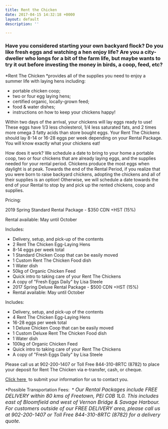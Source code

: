 ```yaml
---
title: Rent the Chicken
date: 2017-04-15 14:32:18 +0000
layout: default
description: ''

---
```

### Have you considered starting your own backyard flock?  Do you like fresh eggs and watching a hen enjoy life?  Are you a city-dweller who longs for a bit of the farm life, but maybe wants to try it out before investing the money in birds, a coop, feed, etc?

\*Rent The Chicken *provides all of the supplies you need to enjoy a summer life with laying hens including:

* portable chicken coop;
* two or four egg laying hens;
* certified organic, locally-grown feed;
* food & water dishes;
* instructions on how to keep your chickens happy!

Within two days of the arrival, your chickens will lay eggs ready to use!  These eggs have 1/3 less cholesterol, 1/4 less saturated fats, and 2 times more omega 3 fatty acids than store bought eggs.  Your Rent The Chickens should lay 8-14 or 16-28 eggs per week depending on your Rental Package.  You will know exactly what your chickens eat!

How does it work?  We schedule a date to bring to your home a portable coop, two or four chickens that are already laying eggs, and the supplies needed for your rental period.  Chickens produce the most eggs when daylight is at peak. Towards the end of the Rental Period, if you realize that you were born to raise backyard chickens, adopting the chickens and all of their supplies is an option! Otherwise, we will schedule a date towards the end of your Rental to stop by and pick up the rented chickens, coop and supplies.

Pricing:

2019 Spring Standard Rental Package - $350 CDN +HST (15%)

Rental available: May until October

Includes:

* Delivery, setup, and pick-up of the contents
* 2 Rent The Chicken Egg-Laying Hens
* 8-14 eggs per week total
* 1 Standard Chicken Coop that can be easily moved
* 1 Custom Rent The Chicken Food dish
* 1 Water dish
* 50kg of Organic Chicken Feed
* Quick intro to taking care of your Rent The Chickens
* A copy of "Fresh Eggs Daily" by Lisa Steele
* 2017 Spring Deluxe Rental Package - $500 CDN +HST (15%)
* Rental available: May until October

Includes:

* Delivery, setup, and pick-up of the contents
* 4 Rent The Chicken Egg-Laying Hens
* 16-28 eggs per week total
* 1 Deluxe Chicken Coop that can be easily moved
* 1 Custom Deluxe Rent The Chicken Food dish
* 1 Water dish
* 100kg of Organic Chicken Feed
* Quick intro to taking care of your Rent The Chickens
* A copy of "Fresh Eggs Daily" by Lisa Steele

Please call us at 902-200-1407 or Toll Free 844-310-8RTC (8782) to place your deposit for Rent The Chicken via e-transfer, cash, or cheque.

<a href="https://docs.google.com/forms/d/e/1FAIpQLSfPVz252nCtVd1i6Stwn78jXOx85tgjqFBT61aIE5tCkzh3-A/viewform?c=0&w=1">Click here </a> to submit your information for us to contact you.

\*Possible Transportation Fees:  *
<i style="font-size: 1rem;">Our Rental Packages include FREE DELIVERY within 80 kms of Freetown, PEI C0B 1L0. This includes east of Bloomfield and west of Vernon Bridge & Savage Harbour. For customers outside of our FREE DELIVERY area, please call us at 902-200-1407 or Toll Free 844-310-8RTC (8782) for a delivery quote. </i>